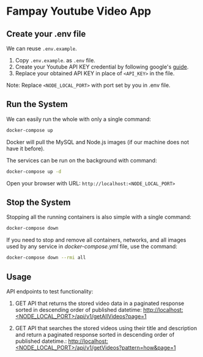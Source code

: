 # Fampay Youtube Video App

## Create your .env file 
We can reuse `.env.example`.
1. Copy `.env.example`. as `.env` file.
2. Create your Youtube API KEY credential by following google's [guide](https://developers.google.com/youtube/registering_an_application).
3. Replace your obtained API KEY in place of `<API_KEY>` in the file.

Note: Replace `<NODE_LOCAL_PORT>` with port set by you in .env file.

## Run the System
We can easily run the whole with only a single command:
```bash
docker-compose up
```

Docker will pull the MySQL and Node.js images (if our machine does not have it before).

The services can be run on the background with command:
```bash
docker-compose up -d
```

Open your browser with URL: `http://localhost:<NODE_LOCAL_PORT>`

## Stop the System
Stopping all the running containers is also simple with a single command:
```bash
docker-compose down
```

If you need to stop and remove all containers, networks, and all images used by any service in <em>docker-compose.yml</em> file, use the command:
```bash
docker-compose down --rmi all
```

## Usage
API endpoints to test functionality:
1. GET API that returns the stored video data in a paginated response sorted in descending order of published datetime: [http://localhost:<NODE_LOCAL_PORT>/api/v1/getAllVideos?page=1](http://localhost:<NODE_LOCAL_PORT>/api/v1/getAllVideos?page=1)

2. GET API that searches the stored videos using their title and description and return a paginated response sorted in descending order of published datetime.: [http://localhost:<NODE_LOCAL_PORT>/api/v1/getVideos?pattern=how&page=1](http://localhost:<NODE_LOCAL_PORT>/api/v1/getVideos?pattern=how&page=1)
